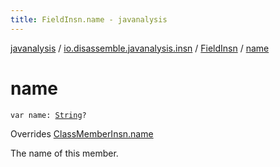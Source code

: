 ```yaml
---
title: FieldInsn.name - javanalysis
---
```


[javanalysis](../../index.html) / [io.disassemble.javanalysis.insn](../index.html) / [FieldInsn](index.html) / [name](./name.html)

# name

`var name: `[`String`](https://kotlinlang.org/api/latest/jvm/stdlib/kotlin/-string/index.html)`?`

Overrides [ClassMemberInsn.name](../-class-member-insn/name.html)

The name of this member.


